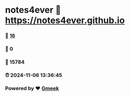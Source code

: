 # notes4ever :link: https://notes4ever.github.io 
### :page_facing_up: [16](https://notes4ever.github.io/tag.html) 
### :speech_balloon: 0 
### :hibiscus: 15784 
### :alarm_clock: 2024-11-06 13:36:45 
### Powered by :heart: [Gmeek](https://github.com/Meekdai/Gmeek)
